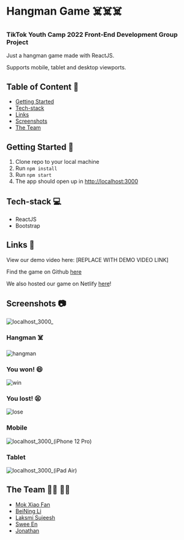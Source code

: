 # Hangman Game ☠️☠️☠️

### TikTok Youth Camp 2022 Front-End Development Group Project

Just a hangman game made with ReactJS.

Supports mobile, tablet and desktop viewports.

## Table of Content :scroll:

-   [Getting Started](#getting-started-book)
-   [Tech-stack](#tech-stack-computer)
-   [Links](#links-link)
-   [Screenshots](#screenshots-camera)
-   [The Team](#the-team-man_technologist-woman_technologist)

## Getting Started :book:

1. Clone repo to your local machine
2. Run `npm install`
3. Run `npm start`
4. The app should open up in [http://localhost:3000](http://localhost:3000)

## Tech-stack :computer:

-   ReactJS
-   Bootstrap

## Links :link:

View our demo video here: [REPLACE WITH DEMO VIDEO LINK]

Find the game on Github [here](https://github.com/chowzzzz/hangman-game)

We also hosted our game on Netlify [here](https://hangman-game-tiktokcamp2022.netlify.app)!

## Screenshots :camera:

![localhost_3000_](https://user-images.githubusercontent.com/38778609/170871404-8cf85bcd-39ab-43e5-bf92-28f08a9c502f.png)

### Hangman ☠️

![hangman]()

### You won! 😄

![win]()

### You lost! 😫

![lose]()

### Mobile

![localhost_3000_(iPhone 12 Pro)](https://user-images.githubusercontent.com/38778609/170871365-3501764f-cd09-44b3-91d5-e587a552def8.png)

### Tablet

![localhost_3000_(iPad Air)](https://user-images.githubusercontent.com/38778609/170871347-5b21b8a2-e7c4-44e1-b2f3-3adac2653686.png)


## The Team :man_technologist: :woman_technologist:

-   [Mok Xiao Fan](https://github.com/chowzzzz)
-   [BeiNing Li](https://github.com/dearvae)
-   [Laksmi Sujeesh](https://github.com/lakshmi-sujeesh)
-   [Swee En](https://github.com/lse02)
-   [Jonathan](https://github.com/wutdequack)
